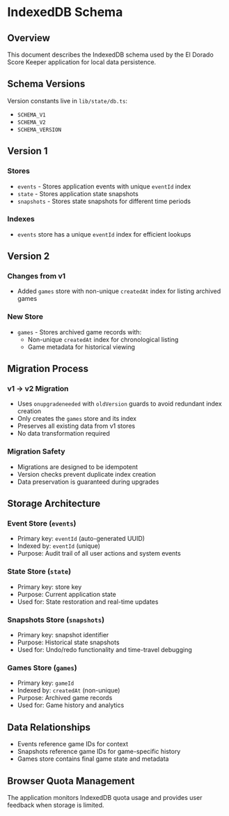# IndexedDB Schema

## Overview

This document describes the IndexedDB schema used by the El Dorado Score Keeper application for local data persistence.

## Schema Versions

Version constants live in `lib/state/db.ts`:
- `SCHEMA_V1`
- `SCHEMA_V2`
- `SCHEMA_VERSION`

## Version 1

### Stores
- `events` - Stores application events with unique `eventId` index
- `state` - Stores application state snapshots
- `snapshots` - Stores state snapshots for different time periods

### Indexes
- `events` store has a unique `eventId` index for efficient lookups

## Version 2

### Changes from v1
- Added `games` store with non-unique `createdAt` index for listing archived games

### New Store
- `games` - Stores archived game records with:
  - Non-unique `createdAt` index for chronological listing
  - Game metadata for historical viewing

## Migration Process

### v1 → v2 Migration
- Uses `onupgradeneeded` with `oldVersion` guards to avoid redundant index creation
- Only creates the `games` store and its index
- Preserves all existing data from v1 stores
- No data transformation required

### Migration Safety
- Migrations are designed to be idempotent
- Version checks prevent duplicate index creation
- Data preservation is guaranteed during upgrades

## Storage Architecture

### Event Store (`events`)
- Primary key: `eventId` (auto-generated UUID)
- Indexed by: `eventId` (unique)
- Purpose: Audit trail of all user actions and system events

### State Store (`state`)
- Primary key: store key
- Purpose: Current application state
- Used for: State restoration and real-time updates

### Snapshots Store (`snapshots`)
- Primary key: snapshot identifier
- Purpose: Historical state snapshots
- Used for: Undo/redo functionality and time-travel debugging

### Games Store (`games`)
- Primary key: `gameId`
- Indexed by: `createdAt` (non-unique)
- Purpose: Archived game records
- Used for: Game history and analytics

## Data Relationships

- Events reference game IDs for context
- Snapshots reference game IDs for game-specific history
- Games store contains final game state and metadata

## Browser Quota Management

The application monitors IndexedDB quota usage and provides user feedback when storage is limited.